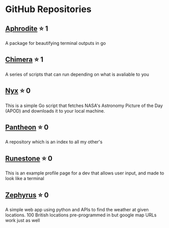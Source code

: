 # GitHub Repositories

## [Aphrodite](https://github.com/jonathon-chew/Aphrodite) :star: 1
A package for beautifying terminal outputs in go

## [Chimera](https://github.com/jonathon-chew/Chimera) :star: 1
A series of scripts that can run depending on what is avaliable to you

## [Nyx](https://github.com/jonathon-chew/Nyx) :star: 0
This is a simple Go script that fetches NASA's Astronomy Picture of the Day (APOD) and downloads it to your local machine.

## [Pantheon](https://github.com/jonathon-chew/Pantheon) :star: 0
A repository which is an index to all my other's

## [Runestone](https://github.com/jonathon-chew/Runestone) :star: 0
This is an example profile page for a dev that allows user input, and made to look like a terminal

## [Zephyrus](https://github.com/jonathon-chew/Zephyrus) :star: 0
A simple web app using python and APIs to find the weather at given locations. 100 British locations pre-programmed in but google map URLs work just as well

